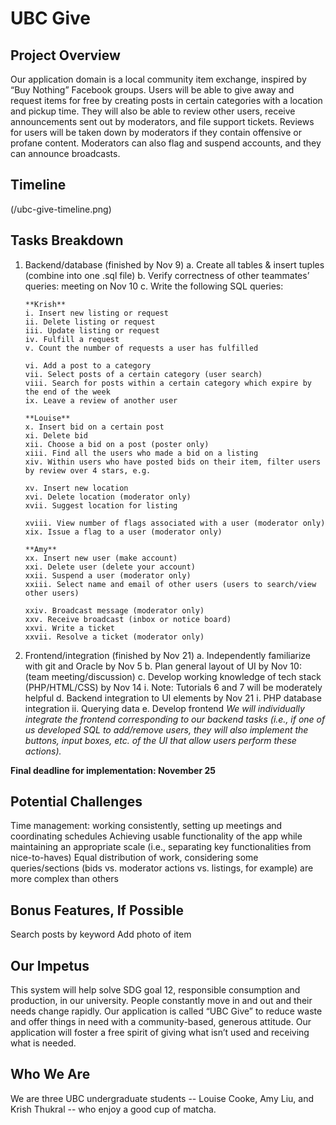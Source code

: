 # UBC Give

## Project Overview

Our application domain is a local community item exchange, inspired by “Buy Nothing” Facebook groups.
Users will be able to give away and request items for free by creating posts in certain categories with a location and pickup time.
They will also be able to review other users, receive announcements sent out by moderators, and file support tickets.
Reviews for users will be taken down by moderators if they contain offensive or profane content.
Moderators can also flag and suspend accounts, and they can announce broadcasts.

## Timeline

(/ubc-give-timeline.png)

## Tasks Breakdown

1.  Backend/database (finished by Nov 9)
    a. Create all tables & insert tuples (combine into one .sql file)
    b. Verify correctness of other teammates’ queries: meeting on Nov 10
    c. Write the following SQL queries:

        **Krish**
        i. Insert new listing or request
        ii. Delete listing or request
        iii. Update listing or request
        iv. Fulfill a request
        v. Count the number of requests a user has fulfilled

        vi. Add a post to a category
        vii. Select posts of a certain category (user search)
        viii. Search for posts within a certain category which expire by the end of the week
        ix. Leave a review of another user

        **Louise**
        x. Insert bid on a certain post
        xi. Delete bid
        xii. Choose a bid on a post (poster only)
        xiii. Find all the users who made a bid on a listing
        xiv. Within users who have posted bids on their item, filter users by review over 4 stars, e.g.

        xv. Insert new location
        xvi. Delete location (moderator only)
        xvii. Suggest location for listing

        xviii. View number of flags associated with a user (moderator only)
        xix. Issue a flag to a user (moderator only)

        **Amy**
        xx. Insert new user (make account)
        xxi. Delete user (delete your account)
        xxii. Suspend a user (moderator only)
        xxiii. Select name and email of other users (users to search/view other users)

        xxiv. Broadcast message (moderator only)
        xxv. Receive broadcast (inbox or notice board)
        xxvi. Write a ticket
        xxvii. Resolve a ticket (moderator only)

2.  Frontend/integration (finished by Nov 21)
    a. Independently familiarize with git and Oracle by Nov 5
    b. Plan general layout of UI by Nov 10: (team meeting/discussion)
    c. Develop working knowledge of tech stack (PHP/HTML/CSS) by Nov 14
    i. Note: Tutorials 6 and 7 will be moderately helpful
    d. Backend integration to UI elements by Nov 21
    i. PHP database integration
    ii. Querying data
    e. Develop frontend
    _We will individually integrate the frontend corresponding to our backend tasks (i.e., if one of us developed SQL to add/remove users, they will also implement the buttons, input boxes, etc. of the UI that allow users perform these actions)._

**Final deadline for implementation: November 25**

## Potential Challenges

Time management: working consistently, setting up meetings and coordinating schedules
Achieving usable functionality of the app while maintaining an appropriate scale (i.e., separating key functionalities from nice-to-haves)
Equal distribution of work, considering some queries/sections (bids vs. moderator actions vs. listings, for example) are more complex than others

## Bonus Features, If Possible

Search posts by keyword
Add photo of item

## Our Impetus

This system will help solve SDG goal 12, responsible consumption and production, in our university.
People constantly move in and out and their needs change rapidly.
Our application is called “UBC Give” to reduce waste and offer things in need with a community-based, generous attitude.
Our application will foster a free spirit of giving what isn’t used and receiving what is needed.

## Who We Are

We are three UBC undergraduate students -- Louise Cooke, Amy Liu, and Krish Thukral -- who enjoy a good cup of matcha.
